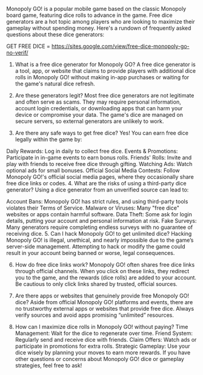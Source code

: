 Monopoly GO! is a popular mobile game based on the classic Monopoly board game, featuring dice rolls to advance in the game. Free dice generators are a hot topic among players who are looking to maximize their gameplay without spending money. Here's a rundown of frequently asked questions about these dice generators:

GET FREE DICE = https://sites.google.com/view/free-dice-monopoly-go-no-verif/

1. What is a free dice generator for Monopoly GO?
A free dice generator is a tool, app, or website that claims to provide players with additional dice rolls in Monopoly GO! without making in-app purchases or waiting for the game's natural dice refresh.

2. Are these generators legit?
Most free dice generators are not legitimate and often serve as scams. They may require personal information, account login credentials, or downloading apps that can harm your device or compromise your data. The game's dice are managed on secure servers, so external generators are unlikely to work.

3. Are there any safe ways to get free dice?
Yes! You can earn free dice legally within the game by:

Daily Rewards: Log in daily to collect free dice.
Events & Promotions: Participate in in-game events to earn bonus rolls.
Friends' Rolls: Invite and play with friends to receive free dice through gifting.
Watching Ads: Watch optional ads for small bonuses.
Official Social Media Contests: Follow Monopoly GO!'s official social media pages, where they occasionally share free dice links or codes.
4. What are the risks of using a third-party dice generator?
Using a dice generator from an unverified source can lead to:

Account Bans: Monopoly GO! has strict rules, and using third-party tools violates their Terms of Service.
Malware or Viruses: Many "free dice" websites or apps contain harmful software.
Data Theft: Some ask for login details, putting your account and personal information at risk.
Fake Surveys: Many generators require completing endless surveys with no guarantee of receiving dice.
5. Can I hack Monopoly GO! to get unlimited dice?
Hacking Monopoly GO! is illegal, unethical, and nearly impossible due to the game’s server-side management. Attempting to hack or modify the game could result in your account being banned or worse, legal consequences.

6. How do free dice links work?
Monopoly GO! often shares free dice links through official channels. When you click on these links, they redirect you to the game, and the rewards (dice rolls) are added to your account. Be cautious to only click links shared by trusted, official sources.

7. Are there apps or websites that genuinely provide free Monopoly GO! dice?
Aside from official Monopoly GO! platforms and events, there are no trustworthy external apps or websites that provide free dice. Always verify sources and avoid apps promising “unlimited” resources.

8. How can I maximize dice rolls in Monopoly GO! without paying?
Time Management: Wait for the dice to regenerate over time.
Friend System: Regularly send and receive dice with friends.
Claim Offers: Watch ads or participate in promotions for extra rolls.
Strategic Gameplay: Use your dice wisely by planning your moves to earn more rewards.
If you have other questions or concerns about Monopoly GO! dice or gameplay strategies, feel free to ask!
